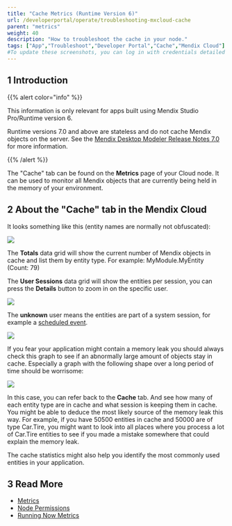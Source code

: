 ```yaml
---
title: "Cache Metrics (Runtime Version 6)"
url: /developerportal/operate/troubleshooting-mxcloud-cache
parent: "metrics"
weight: 40
description: "How to troubleshoot the cache in your node."
tags: ["App","Troubleshoot","Developer Portal","Cache","Mendix Cloud"]
#To update these screenshots, you can log in with credentials detailed in How to Update Screenshots Using Team Apps.
---
```


## 1 Introduction

{{% alert color="info" %}}

This information is only relevant for apps built using Mendix Studio Pro/Runtime version 6.

Runtime versions 7.0 and above are stateless and do not cache Mendix objects on the server. See the [Mendix Desktop Modeler Release Notes 7.0](/releasenotes/studio-pro/7.0) for more information.

{{% /alert %}}

The "Cache" tab can be found on the **Metrics** page of your Cloud node. It can be used to monitor all Mendix objects that are currently being held in the memory of your environment.

## 2 About the "Cache" tab in the Mendix Cloud

It looks something like this (entity names are normally not obfuscated):

![](/attachments/developerportal/operate/metrics/troubleshooting-mxcloud-cache/troubleshooting-mxcloud-cache-img1.png)

The **Totals** data grid will show the current number of Mendix objects in cache and list them by entity type. For example: MyModule.MyEntity (Count: 79)

The **User Sessions** data grid will show the entities per session, you can press the **Details** button to zoom in on the specific user.

![](/attachments/developerportal/operate/metrics/troubleshooting-mxcloud-cache/troubleshooting-mxcloud-cache-img2.png)

The **unknown** user means the entities are part of a system session, for example a [scheduled event](/refguide/scheduled-events).

![](/attachments/developerportal/operate/metrics/troubleshooting-mxcloud-cache/troubleshooting-mxcloud-cache-img3.png)

If you fear your application might contain a memory leak you should always check this graph to see if an abnormally large amount of objects stay in cache. Especially a graph with the following shape over a long period of time should be worrisome:

![](/attachments/developerportal/operate/metrics/troubleshooting-mxcloud-cache/troubleshooting-mxcloud-cache-img4.png)

In this case, you can refer back to the **Cache** tab. And see how many of each entity type are in cache and what session is keeping them in cache. You might be able to deduce the most likely source of the memory leak this way. 
For example, if you have 50500 entities in cache and 50000 are of type Car.Tire, you might want to look into all places where you process a lot of Car.Tire entities to see if you made a mistake somewhere that could explain the memory leak.

The cache statistics might also help you identify the most commonly used entities in your application.

## 3 Read More

* [Metrics](metrics)
* [Node Permissions](/developerportal/deploy/node-permissions)
* [Running Now Metrics](troubleshooting-mxcloud-runningnow)
